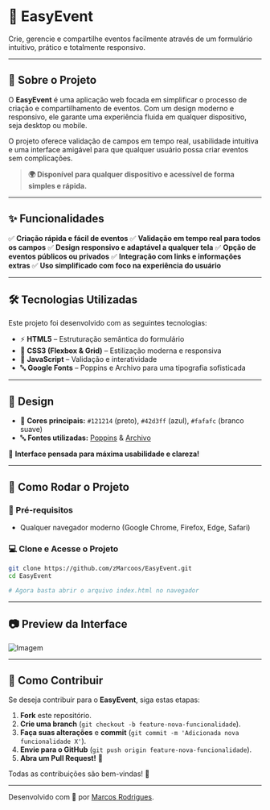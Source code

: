 # 🚀 EasyEvent

Crie, gerencie e compartilhe eventos facilmente através de um formulário intuitivo, prático e totalmente responsivo.

---

## 📌 Sobre o Projeto

O **EasyEvent** é uma aplicação web focada em simplificar o processo de criação e compartilhamento de eventos. Com um design moderno e responsivo, ele garante uma experiência fluida em qualquer dispositivo, seja desktop ou mobile.

O projeto oferece validação de campos em tempo real, usabilidade intuitiva e uma interface amigável para que qualquer usuário possa criar eventos sem complicações.

> **🌍 Disponível para qualquer dispositivo e acessível de forma simples e rápida.**

---

## ✨ Funcionalidades

✅ **Criação rápida e fácil de eventos**
✅ **Validação em tempo real para todos os campos**
✅ **Design responsivo e adaptável a qualquer tela**
✅ **Opção de eventos públicos ou privados**
✅ **Integração com links e informações extras**
✅ **Uso simplificado com foco na experiência do usuário**

---

## 🛠️ Tecnologias Utilizadas

Este projeto foi desenvolvido com as seguintes tecnologias:

- ⚡ **HTML5** – Estruturação semântica do formulário
- 🎨 **CSS3 (Flexbox & Grid)** – Estilização moderna e responsiva
- 🚀 **JavaScript** – Validação e interatividade
- 🔤 **Google Fonts** – Poppins e Archivo para uma tipografia sofisticada

---

## 🎨 Design

- 🎨 **Cores principais:** `#121214` (preto), `#42d3ff` (azul), `#fafafc` (branco suave)
- 🔤 **Fontes utilizadas:** [Poppins](https://fonts.google.com/specimen/Poppins) & [Archivo](https://fonts.google.com/specimen/Archivo)

📌 **Interface pensada para máxima usabilidade e clareza!**

---

## 🎯 Como Rodar o Projeto

### 📌 Pré-requisitos

- Qualquer navegador moderno (Google Chrome, Firefox, Edge, Safari)

### 💻 Clone e Acesse o Projeto

```bash
git clone https://github.com/zMarcoos/EasyEvent.git
cd EasyEvent

# Agora basta abrir o arquivo index.html no navegador
```

---

## 📷 Preview da Interface

![Imagem](https://i.imgur.com/XvbfaiK.png)

---

## 🚀 Como Contribuir

Se deseja contribuir para o **EasyEvent**, siga estas etapas:

1. **Fork** este repositório.
2. **Crie uma branch** (`git checkout -b feature-nova-funcionalidade`).
3. **Faça suas alterações** e **commit** (`git commit -m 'Adicionada nova funcionalidade X'`).
4. **Envie para o GitHub** (`git push origin feature-nova-funcionalidade`).
5. **Abra um Pull Request!** 🎉

Todas as contribuições são bem-vindas! 💙

---

Desenvolvido com 💚 por [Marcos Rodrigues](https://github.com/zMarcoos).
